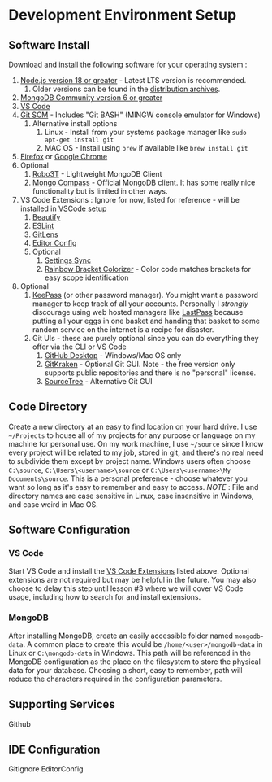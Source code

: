 # Development Environment Setup
## Software Install
Download and install the following software for your operating system :
1.  [Node.js version 18 or greater](https://nodejs.org/en/) - Latest LTS version is recommended.
    1.  Older versions can be found in the [distribution archives](https://nodejs.org/dist/).
2.  [MongoDB Community version 6 or greater](https://www.mongodb.com/try/download/community)
3. [VS Code](https://code.visualstudio.com/Download)
4. [Git SCM](https://git-scm.com/download/) - Includes "Git BASH" (MINGW console emulator for Windows)
   1. Alternative install options
      1. Linux - Install from your systems package manager like `sudo apt-get install git`
      2. MAC OS - Install using `brew` if available like `brew install git`
5. [Firefox](https://www.mozilla.org/en-US/firefox/new/) or [Google Chrome](https://www.google.com/chrome/index.html)
6. Optional
   1. [Robo3T](https://robomongo.org/download) - Lightweight MongoDB Client
   2. [Mongo Compass](https://www.mongodb.com/products/compass) - Official MongoDB client.  It has some really nice functionality but is limited in other ways.
7. <a id="extensions">VS Code Extensions</a> : Ignore for now, listed for reference - will be installed in [VSCode setup](#vs-code)
   1. [Beautify](https://marketplace.visualstudio.com/items?itemName=HookyQR.beautify)
   2. [ESLint](https://marketplace.visualstudio.com/items?itemName=dbaeumer.vscode-eslint)
   3. [GitLens](https://marketplace.visualstudio.com/items?itemName=eamodio.gitlens)
   4. [Editor Config](https://marketplace.visualstudio.com/items?itemName=EditorConfig.EditorConfig)
   5. Optional
      1. [Settings Sync](https://marketplace.visualstudio.com/items?itemName=Shan.code-settings-sync)
      2. [Rainbow Bracket Colorizer](https://marketplace.visualstudio.com/items?itemName=CoenraadS.bracket-pair-colorizer-2) - Color code matches brackets for easy scope identification
8. Optional
   1. [KeePass](https://keepass.info/) (or other password manager).  You might want a password manager to keep track of all your accounts.  Personally I *strongly* discourage using web hosted managers like [LastPass](https://www.dailymail.co.uk/sciencetech/article-7470155/Google-warns-users-password-manager-Lastpass-bug-exposed-credentials-hacked.html) because putting all your eggs in one basket and handing that basket to some random service on the internet is a recipe for disaster.
   2. Git UIs - these are purely optional since you can do everything they offer via the CLI or VS Code
      1. [GitHub Desktop](https://desktop.github.com/) - Windows/Mac OS only
      2. [GitKraken](https://www.gitkraken.com/) - Optional Git GUI.  Note - the free version only supports public repositories and there is no "personal" license.
      3. [SourceTree](https://www.sourcetreeapp.com/) - Alternative Git GUI

## Code Directory
Create a new directory at an easy to find location on your hard drive.  I use `~/Projects` to house all of my projects for any purpose or language on my machine for personal use.  On my work machine, I use `~/source` since I know every project will be related to my job, stored in git, and there's no real need to subdivide them except by project name.  Windows users often choose `C:\source`, `C:\Users\<username>\source` or `C:\Users\<username>\My Documents\source`.  This is a personal preference - choose whatever you want so long as it's easy to remember and easy to access.
*NOTE* : File and directory names are case sensitive in Linux, case insensitive in Windows, and case weird in Mac OS.
## Software Configuration
### VS Code
Start VS Code and install the [VS Code Extensions](#extensions) listed above.  Optional extensions are not required but may be helpful in the future.  You may also choose to delay this step until lesson #3 where we will cover VS Code usage, including how to search for and install extensions.

### MongoDB
After installing MongoDB, create an easily accessible folder named `mongodb-data`.  A common place to create this would be `/home/<user>/mongodb-data` in Linux or `C:\mongodb-data` in Windows.  This path will be referenced in the MongoDB configuration as the place on the filesystem to store the physical data for your database.  Choosing a short, easy to remember, path will reduce the characters required in the configuration parameters.


## Supporting Services
Github

## IDE Configuration
GitIgnore
EditorConfig